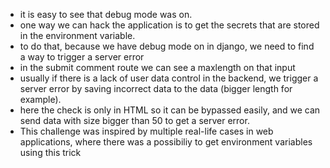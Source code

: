 - it is easy to see that debug mode was on.
- one way we can hack the application is to get the secrets that are stored in the environment variable.
- to do that, because we have debug mode on in django, we need to find a way to trigger a server error
- in the submit comment route we can see a maxlength on that input
- usually if there is a lack of user data control in the backend, we trigger a server error by saving incorrect data to the data (bigger length for example).
- here the check is only in HTML so it can be bypassed easily, and we can send data with size bigger than 50 to get a server error.
- This challenge was inspired by multiple real-life cases in web applications, where there was a possibiliy to get environment variables using this trick
